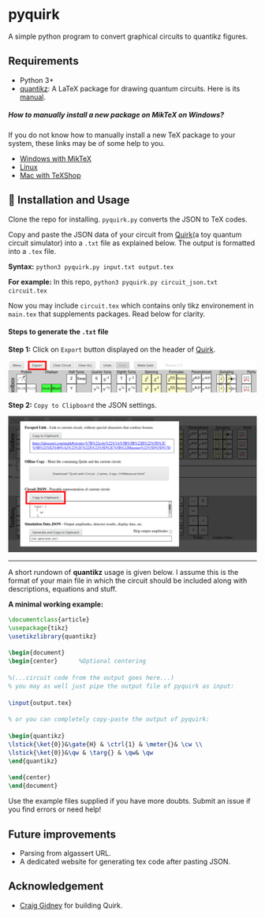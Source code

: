 # pyquirk
A simple python program to convert graphical circuits to quantikz figures.

## Requirements
- Python 3+
- [quantikz](https://ctan.org/pkg/quantikz?lang=en): A LaTeX package for drawing quantum circuits. Here is its [manual](http://mirrors.ibiblio.org/CTAN/graphics/pgf/contrib/quantikz/quantikz.pdf).

##### How to manually install a new package on MikTeX on Windows?
If you do not know how to manually install a new TeX package to your system, these links may be of some help to you.
- [Windows with MikTeX](https://tex.stackexchange.com/questions/2063/how-can-i-manually-install-a-package-on-miktex-windows)
- [Linux](https://tex.stackexchange.com/questions/73016/how-do-i-install-an-individual-package-on-a-linux-system)
- [Mac with TeXShop](https://tex.stackexchange.com/questions/12102/how-do-i-install-ctan-packages-on-mac-os-with-texshop)

## 💾 Installation and Usage
Clone the repo for installing. `pyquirk.py` converts the JSON to TeX codes.

Copy and paste the JSON data of your circuit from [Quirk](https://algassert.com/quirk)(a toy quantum circuit simulator)
 into a `.txt` file as explained below. The output is formatted into a `.tex` file.

**Syntax:** `python3 pyquirk.py input.txt output.tex`

**For example:** In this repo, `python3 pyquirk.py circuit_json.txt circuit.tex`

Now you may include `circuit.tex` which contains only tikz environement in `main.tex` that supplements packages. Read below for clarity.

#### Steps to generate the `.txt` file
**Step 1:** Click on `Export` button displayed on the header of [Quirk](https://algassert.com/quirk).

![Step 1: Click Export button](quirk1-m.png)

**Step 2:** `Copy to Clipboard` the JSON settings.

![Step 2: Click on Copy JSON settings](quirk2.png)

---

A short rundown of **quantikz** usage is given below. I assume this is the format of your main file in which the circuit should be included along with descriptions, equations and stuff.

**A minimal working example:**
```latex
\documentclass{article}
\usepackage{tikz}
\usetikzlibrary{quantikz}

\begin{document}
\begin{center}      %Optional centering

%(...circuit code from the output goes here...)
% you may as well just pipe the output file of pyquirk as input:

\input{output.tex}

% or you can completely copy-paste the output of pyquirk:

\begin{quantikz}
\lstick{\ket{0}}&\gate{H} & \ctrl{1} & \meter{}& \cw \\
\lstick{\ket{0}}&\qw & \targ{} & \qw& \qw
\end{quantikz}

\end{center}
\end{document}
```

Use the example files supplied if you have more doubts. Submit an issue if you find errors or need help!

## Future improvements
- Parsing from algassert URL.
- A dedicated website for generating tex code after pasting JSON.

## Acknowledgement
- [Craig Gidney](https://github.com/Strilanc) for building Quirk.
